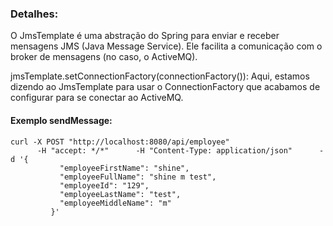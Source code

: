 ### Detalhes:
O JmsTemplate é uma abstração do Spring para enviar e receber mensagens JMS (Java Message Service). Ele facilita a comunicação com o broker de mensagens (no caso, o ActiveMQ).

jmsTemplate.setConnectionFactory(connectionFactory()): Aqui, estamos dizendo ao JmsTemplate para usar o ConnectionFactory que acabamos de configurar para se conectar ao ActiveMQ.


#### Exemplo sendMessage:
```shell
curl -X POST "http://localhost:8080/api/employee"      
      -H "accept: */*"      -H "Content-Type: application/json"      -d '{
           "employeeFirstName": "shine",
           "employeeFullName": "shine m test",
           "employeeId": "129",
           "employeeLastName": "test",
           "employeeMiddleName": "m"
         }'

```